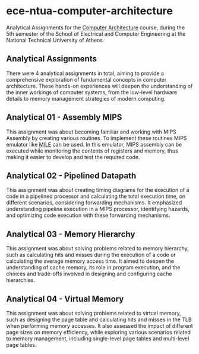 # ece-ntua-computer-architecture

Analytical Assignments for the [Computer Architecture](https://www.ece.ntua.gr/en/undergraduate/courses/3357) course, during the 5th semester of the School of Electrical and Computer Engineering at the National Technical University of Athens.

## Analytical Assignments

There were 4 analytical assignments in total, aiming to provide a comprehensive exploration of fundamental concepts in computer architecture. These hands-on experiences will deepen the understanding of the inner workings of computer systems, from the low-level hardware details to memory management strategies of modern computing.

## Analytical 01 - Assembly MIPS

This assignment was about becoming familiar and working with MIPS Assembly by creating various routines. To implement these routines MIPS emulator like [MILE](http://www.cslab.ece.ntua.gr/courses/comparch/assign.go) can be used. In this emulator, MIPS assembly can be executed while monitoring the contents of registers and memory, thus making it easier to develop and test the required code.

## Analytical 02 - Pipelined Datapath

This assignment was about creating timing diagrams for the execution of a code in a pipelined processor and calculating the total execution time, on different scenarios, considering forwarding mechanisms. It emphasized understanding pipeline execution in a MIPS processor, identifying hazards, and optimizing code execution with these forwarding mechanisms.

## Analytical 03 - Memory Hierarchy

This assignment was about solving problems related to memory hierarchy, such as calculating hits and misses during the execution of a code or calculating the average memory access time. It aimed to deepen the understanding of cache memory, its role in program execution, and the choices and trade-offs involved in designing and configuring cache hierarchies.

## Analytical 04 - Virtual Memory

This assignment was about solving problems related to virtual memory, such as designing the page table and calculating hits and misses in the TLB when performing memory accesses. It also assessed the impact of different page sizes on memory efficiency, while exploring various scenarios related to memory management, including single-level page tables and multi-level page tables.
